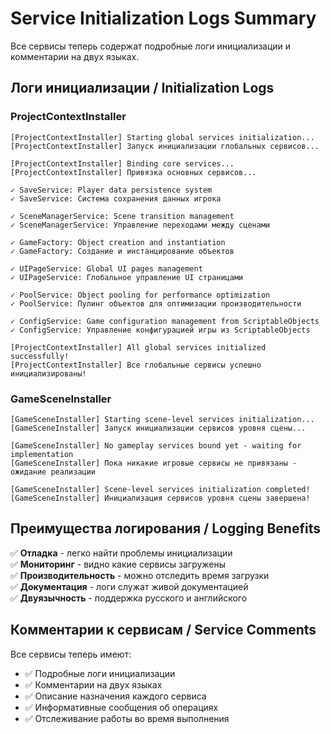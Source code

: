 # Service Initialization Logs Summary

Все сервисы теперь содержат подробные логи инициализации и комментарии на двух языках.

## Логи инициализации / Initialization Logs

### ProjectContextInstaller
```
[ProjectContextInstaller] Starting global services initialization...
[ProjectContextInstaller] Запуск инициализации глобальных сервисов...

[ProjectContextInstaller] Binding core services...
[ProjectContextInstaller] Привязка основных сервисов...

✓ SaveService: Player data persistence system
✓ SaveService: Система сохранения данных игрока

✓ SceneManagerService: Scene transition management  
✓ SceneManagerService: Управление переходами между сценами

✓ GameFactory: Object creation and instantiation
✓ GameFactory: Создание и инстанцирование объектов

✓ UIPageService: Global UI pages management
✓ UIPageService: Глобальное управление UI страницами

✓ PoolService: Object pooling for performance optimization
✓ PoolService: Пулинг объектов для оптимизации производительности

✓ ConfigService: Game configuration management from ScriptableObjects
✓ ConfigService: Управление конфигурацией игры из ScriptableObjects

[ProjectContextInstaller] All global services initialized successfully!
[ProjectContextInstaller] Все глобальные сервисы успешно инициализированы!
```

### GameSceneInstaller
```
[GameSceneInstaller] Starting scene-level services initialization...
[GameSceneInstaller] Запуск инициализации сервисов уровня сцены...

[GameSceneInstaller] No gameplay services bound yet - waiting for implementation
[GameSceneInstaller] Пока никакие игровые сервисы не привязаны - ожидание реализации

[GameSceneInstaller] Scene-level services initialization completed!
[GameSceneInstaller] Инициализация сервисов уровня сцены завершена!
```

## Преимущества логирования / Logging Benefits

✅ **Отладка** - легко найти проблемы инициализации  
✅ **Мониторинг** - видно какие сервисы загружены  
✅ **Производительность** - можно отследить время загрузки  
✅ **Документация** - логи служат живой документацией  
✅ **Двуязычность** - поддержка русского и английского  

## Комментарии к сервисам / Service Comments

Все сервисы теперь имеют:
- ✅ Подробные логи инициализации
- ✅ Комментарии на двух языках  
- ✅ Описание назначения каждого сервиса
- ✅ Информативные сообщения об операциях
- ✅ Отслеживание работы во время выполнения
